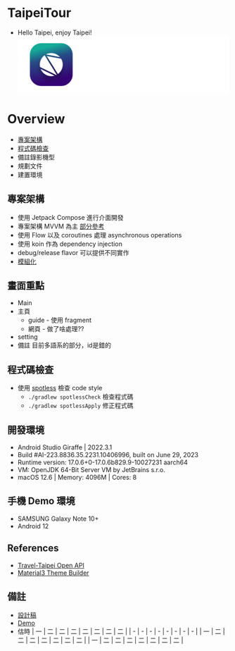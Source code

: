 # TaipeiTour
- Hello Taipei, enjoy Taipei!
  ![](./doc/cover.png)

# Overview
- [專案架構](#專案架構)
- [程式碼檢查](#程式碼檢查)
- 備註錄影機型
- 規劃文件
- 建置環境

## 專案架構
- 使用 Jetpack Compose 進行介面開發
- 專案架構 MVVM 為主 [部分參考](https://github.com/android/architecture-samples "Android Architecture Samples")
- 使用 Flow 以及 coroutines 處理 asynchronous operations
- 使用 koin 作為 dependency injection
- debug/release flavor 可以提供不同實作
- [模組化](https://github.com/7ANG2C/TaipeiTour/tree/feature/prepare_readme/TaipeiTourApi "TaipeiTourApi")

## 畫面重點
- Main
- 主頁
  - guide - 使用 fragment
  - 網頁 - 做了啥處理??
- setting
- 備註 目前多語系的部分，id是錯的

## 程式碼檢查
- 使用 [spotless](https://github.com/diffplug/spotless "spotless") 檢查 code style
    - `./gradlew spotlessCheck` 檢查程式碼
    - `./gradlew spotlessApply` 修正程式碼

## 開發環境
- Android Studio Giraffe | 2022.3.1
- Build #AI-223.8836.35.2231.10406996, built on June 29, 2023
- Runtime version: 17.0.6+0-17.0.6b829.9-10027231 aarch64
- VM: OpenJDK 64-Bit Server VM by JetBrains s.r.o.
- macOS 12.6 | Memory: 4096M | Cores: 8

## 手機 Demo 環境
- SAMSUNG Galaxy Note 10+
- Android 12

## References
- [Travel-Taipei Open API](https://www.travel.taipei/open-api/swagger/ui/index#/ "travel-taipei-open-api")
- [Material3 Theme Builder](https://m3.material.io/theme-builder#/custom "md3-theme-builder")

## 備註
- [設計稿](https://www.figma.com/file/XZ3fJaUESt5pWt8JuAoxey/TaipeiTour?type=design&node-id=0-1&mode=design "Figma")
- [Demo](https://www.figma.com/file/XZ3fJaUESt5pWt8JuAoxey/TaipeiTour?type=design&node-id=0-1&mode=design "Youtube")
- 估時
  | 一 | 二 | 二 | 二 | 二 | 二 | 二 | 二 |
  | - | - | - | - | - | - | - | - |
  | 一 | 二 | 二 | 二 | 二 | 二 | 二 | 二 |
  | 一 | 二 | 二 | 二 | 二 | 二 | 二 | 二 |
